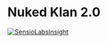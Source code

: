 Nuked Klan 2.0
==============

[![SensioLabsInsight](https://insight.sensiolabs.com/projects/fb56f55f-07dc-40ee-8a35-ccd98fde4986/mini.png)](https://insight.sensiolabs.com/projects/fb56f55f-07dc-40ee-8a35-ccd98fde4986)